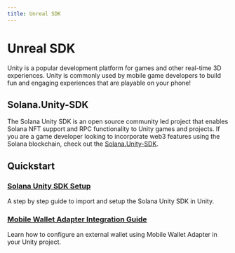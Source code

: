 ```yaml
---
title: Unreal SDK
---
```


# Unreal SDK

Unity is a popular development platform for games and other real-time 3D experiences. Unity is commonly used by mobile game developers to build fun and engaging experiences that are playable on your phone! 

## Solana.Unity-SDK 

The Solana Unity SDK is an open source community led project that enables Solana NFT support and RPC functionality to Unity games and projects. If you are a game developer looking to incorporate web3 features using the Solana blockchain, check out the [Solana.Unity-SDK](https://solana.unity-sdk.gg/).

## Quickstart

### [Solana Unity SDK Setup](https://solana.unity-sdk.gg/docs/installation)
A step by step guide to import and setup the Solana Unity SDK in Unity.

### [Mobile Wallet Adapter Integration Guide](https://solana.unity-sdk.gg/docs/configuration)
Learn how to configure an external wallet using Mobile Wallet Adapter in your Unity project.